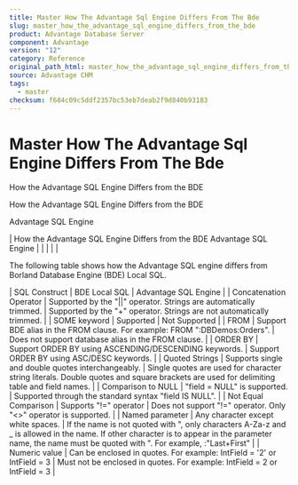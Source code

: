 ```yaml
---
title: Master How The Advantage Sql Engine Differs From The Bde
slug: master_how_the_advantage_sql_engine_differs_from_the_bde
product: Advantage Database Server
component: Advantage
version: "12"
category: Reference
original_path_html: master_how_the_advantage_sql_engine_differs_from_the_bde.htm
source: Advantage CHM
tags:
  - master
checksum: f684c09c5ddf2357bc53eb7deab2f9d840b93183
---
```


# Master How The Advantage Sql Engine Differs From The Bde

How the Advantage SQL Engine Differs from the BDE

How the Advantage SQL Engine Differs from the BDE

Advantage SQL Engine

| How the Advantage SQL Engine Differs from the BDE  Advantage SQL Engine |  |  |  |  |

The following table shows how the Advantage SQL engine differs from Borland Database Engine (BDE) Local SQL.

| SQL Construct | BDE Local SQL | Advantage SQL Engine |
| Concatenation Operator | Supported by the "||" operator. Strings are automatically trimmed. | Supported by the "+" operator. Strings are not automatically trimmed. |
| SOME keyword | Supported | Not Supported |
| FROM | Support BDE alias in the FROM clause. For example: FROM ":DBDemos:Orders". | Does not support database alias in the FROM clause. |
| ORDER BY | Support ORDER BY using ASCENDING/DESCENDING keywords. | Support ORDER BY using ASC/DESC keywords. |
| Quoted Strings | Supports single and double quotes interchangeably. | Single quotes are used for character string literals. Double quotes and square brackets are used for delimiting table and field names. |
| Comparison to NULL | "field = NULL" is supported. | Supported through the standard syntax "field IS NULL". |
| Not Equal Comparison | Supports "!=" operator | Does not support "!=" operator. Only "<>" operator is supported. |
| Named parameter | Any character except white spaces. | If the name is not quoted with ", only characters A-Za-z and \_ is allowed in the name. If other character is to appear in the parameter name, the name must be quoted with ". For example, :"Last+First" |
| Numeric value | Can be enclosed in quotes. For example: IntField = '2' or IntField = 3 | Must not be enclosed in quotes. For example:  IntField = 2 or IntField = 3 |
